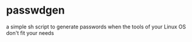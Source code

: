 passwdgen
=========

a simple sh script to generate passwords when the tools of your Linux OS don't fit your needs